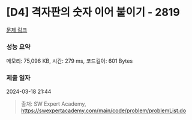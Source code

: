 # [D4] 격자판의 숫자 이어 붙이기 - 2819 

[문제 링크](https://swexpertacademy.com/main/code/problem/problemDetail.do?contestProbId=AV7I5fgqEogDFAXB) 

### 성능 요약

메모리: 75,096 KB, 시간: 279 ms, 코드길이: 601 Bytes

### 제출 일자

2024-03-18 21:44



> 출처: SW Expert Academy, https://swexpertacademy.com/main/code/problem/problemList.do